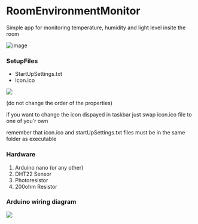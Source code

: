 # RoomEnvironmentMonitor

Simple app for monitoring temperature, humidity and light level insite the room

![image](https://user-images.githubusercontent.com/109678957/188983832-ebed8615-712a-483a-83ef-8e2826723d6b.png)
### SetupFiles

* StartUpSettings.txt
* Icon.ico

![](https://user-images.githubusercontent.com/109678957/188985360-d8039428-86cb-4182-a45c-90a245a8e529.png)

(do not change the order of the properties)

if you want to change the icon dispayed in taskbar just swap icon.ico file to one of you'r own

remember that icon.ico and startUpSettings.txt files must be in the same folder as executable 

### Hardware
1. Arduino nano (or any other)
2. DHT22 Sensor
3. Photoresistor
4. 200ohm Resistor

### Arduino wiring diagram
![](https://user-images.githubusercontent.com/109678957/189179471-88514d6d-c019-436c-bacf-c1d2e1b4a667.png)
